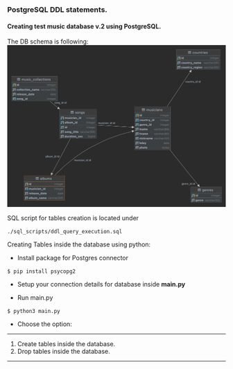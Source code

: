 ### PostgreSQL DDL statements.
#### Creating test music database v.2 using PostgreSQL.

The DB schema is following:
![SQL_SCHEMA_IMG](db_schemas/mus_db.png)


SQL script for tables creation is located under
```
./sql_scripts/ddl_query_execution.sql
```

Creating Tables inside the database using python:

* Install package for Postgres connector
```
$ pip install psycopg2
```

* Setup your connection details for database inside **main.py**

* Run main.py
```
$ python3 main.py
```

* Choose the option:
----
1. Create tables inside the database.
2. Drop tables inside the database.
----